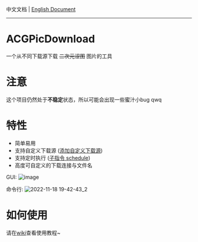 中文文档 | [English Document](https://github.com/zxzxy/ACGPicDownload/blob/master/README.en.md)

--------------------

# ACGPicDownload

一个从不同下载源下载 ~~二次元涩图~~ 图片的工具

# 注意

这个项目仍然处于**不稳定**状态，所以可能会出现一些蜜汁小bug qwq

# 特性

- 简单易用
- 支持自定义下载源 ([添加自定义下载源](https://github.com/zxzxy/ACGPicDownload/wiki/%E6%B7%BB%E5%8A%A0%E8%87%AA%E5%AE%9A%E4%B9%89%E4%B8%8B%E8%BD%BD%E6%BA%90))
- 支持定时执行 ([子指令 schedule](https://github.com/zxzxy/ACGPicDownload/wiki/%E4%BD%BF%E7%94%A8%E6%95%99%E7%A8%8B#%E5%AD%90%E6%8C%87%E4%BB%A4-schedule))
- 高度可自定义的下载连接与文件名

GUI:
![image](https://user-images.githubusercontent.com/73475219/203989880-dd08ef60-af17-4bbd-9c20-b16d77e7f832.png)

命令行:
![2022-11-18 19-42-43_2](https://user-images.githubusercontent.com/73475219/202701179-2b8439ac-0f0a-4f12-9fbc-9574a1620411.gif)

# 如何使用

请在[wiki](https://github.com/zxzxy/ACGPicDownload/wiki)查看使用教程~

